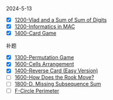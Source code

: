 2024-5-13
- [x] [1200-Vlad and a Sum of Sum of Digits](https://codeforces.com/contest/1926/problem/C)
- [x] [1200-Informatics in MAC](https://codeforces.com/problemset/problem/1935/B)
- [x] [1400-Card Game](https://codeforces.com/contest/1932/problem/D)

补题
- [x] [1300-Permutation Game](https://codeforces.com/contest/1968/problem/D)
- [x] [1600-Cells Arrangement](https://codeforces.com/contest/1968/problem/E)
- [x] [1400-Reverse Card (Easy Version)](https://codeforces.com/contest/1972/problem/D1)
- [ ] [1600-How Does the Rook Move?](https://codeforces.com/contest/1957/problem/C)
- [ ] [1800-D. Missing Subsequence Sum](https://codeforces.com/contest/1966/problem/D)
- [ ] [F-Circle Perimeter](https://codeforces.com/contest/1971/problem/F)